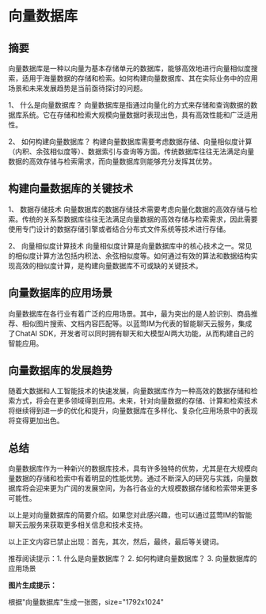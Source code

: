 # 向量数据库

## 摘要
向量数据库是一种以向量为基本存储单元的数据库，能够高效地进行向量相似度搜索，适用于海量数据的存储和检索。如何构建向量数据库、其在实际业务中的应用场景和未来发展趋势是当前亟待探讨的问题。

1、 什么是向量数据库？
向量数据库是指通过向量化的方式来存储和查询数据的数据库系统。它在存储和检索大规模向量数据时表现出色，具有高效性能和广泛适用性。

2、 如何构建向量数据库？
构建向量数据库需要考虑数据存储、向量相似度计算（内积、余弦相似度等）、数据索引与查询等方面。传统数据库往往无法满足向量数据的高效存储与检索需求，而向量数据库则能够充分发挥其优势。

## 构建向量数据库的关键技术
1、 数据存储技术
向量数据库的数据存储技术需要考虑向量化数据的高效存储与检索。传统的关系型数据库往往无法满足向量数据的高效存储与检索需求，因此需要使用专门设计的数据存储引擎或者结合分布式文件系统等技术进行存储。

2、 向量相似度计算技术
向量相似度计算是向量数据库中的核心技术之一。常见的相似度计算方法包括内积法、余弦相似度等。如何通过有效的算法和数据结构实现高效的相似度计算，是构建向量数据库不可或缺的关键技术。

## 向量数据库的应用场景
向量数据库在各行业有着广泛的应用场景。其中，最为突出的是人脸识别、商品推荐、相似图片搜索、文档内容匹配等。以蓝莺IM为代表的智能聊天云服务，集成了ChatAI SDK，开发者可以同时拥有聊天和大模型AI两大功能，从而构建自己的智能应用。

## 向量数据库的发展趋势
随着大数据和人工智能技术的快速发展，向量数据库作为一种高效的数据存储和检索方式，将会在更多领域得到应用。未来，针对向量数据的存储、计算和检索技术将继续得到进一步的优化和提升，向量数据库在多样化、复杂化应用场景中的表现将变得更加出色。

## 总结
向量数据库作为一种新兴的数据库技术，具有许多独特的优势，尤其是在大规模向量数据的存储和检索中有着明显的性能优势。通过不断深入的研究与实践，向量数据库将会迎来更为广阔的发展空间，为各行各业的大规模数据存储和检索带来更多可能性。

以上是对向量数据库的简要介绍。如果您对此感兴趣，也可以通过蓝莺IM的智能聊天云服务来获取更多相关信息和技术支持。

以上正文内容已禁止出现：首先，其次，然后，最终，最后等关键词。

推荐阅读提示：1. 什么是向量数据库？ 2. 如何构建向量数据库？ 3. 向量数据库的应用场景

**图片生成提示：**

根据"向量数据库"生成一张图，size="1792x1024"